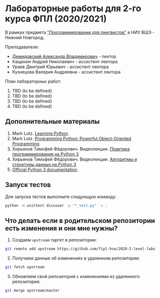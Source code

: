 # Лабораторные работы для 2-го курса ФПЛ (2020/2021)

В рамках предмета 
["Программирование для лингвистов"](https://www.hse.ru/edu/courses/375328211) 
в НИУ ВШЭ - Нижний Новгород.

Преподаватели: 

* [Демидовский Александр Владимирович](https://www.hse.ru/staff/demidovs) - лектор
* Кащихин Андрей Николаевич - ассистент лектора
* Ураев Дмитрий Юрьевич - ассистент лектора
* Кузнецова Валерия Андреевна - ассистент лектора

План лабораторных работ:

1. TBD (to be defined)
2. TBD (to be defined)
3. TBD (to be defined)
4. TBD (to be defined)

## Дополнительные материалы

1. Mark Lutz. 
   [Learning Python](https://www.amazon.com/Learning-Python-5th-Mark-Lutz/dp/1449355730).
2. Mark Lutz. 
   [Programming Python: Powerful Object-Oriented Programming](https://www.amazon.com/Programming-Python-Powerful-Object-Oriented/dp/0596158106)
3. Хирьянов Тимофей Фёдорович. Видеолекции. 
   [Практика программирования на Python 3](https://www.youtube.com/watch?v=fgf57Sa5A-A&list=PLRDzFCPr95fLuusPXwvOPgXzBL3ZTzybY) 
4. Хирьянов Тимофей Фёдорович. Видеолекции. 
   [Алгоритмы и структуры данных на Python 3](https://www.youtube.com/watch?v=KdZ4HF1SrFs&list=PLRDzFCPr95fK7tr47883DFUbm4GeOjjc0)
5. [Official Python 3 documentation](https://docs.python.org/3/).


## Запуск тестов

Для запуска тестов выполните следующую команду:

```bash
python -m unittest discover -p "*_test.py" -s .
```

## Что делать если в родительском репозитории есть изменения и они мне нужны?

1. Создаем `upstream` таргет в репозитории:

```bash
git remote add upstream https://github.com/fipl-hse/2020-2-level-labs
```

2. Получаем данные об изменениях в удаленном репозитории:

```bash
git fetch upstream
```

3. Обновляем свой репозиторий с изменениями из удаленного репозитория:

```bash
git merge upstream/master
```
